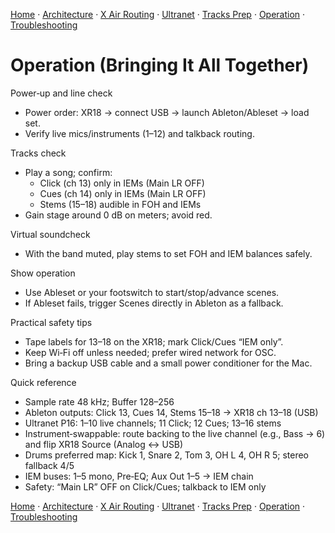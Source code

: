 [Home](../README.md) · [Architecture](architecture.md) · [X Air Routing](xair-routing.md) · [Ultranet](ultranet-routing.md) · [Tracks Prep](tracks-prep.md) · [Operation](operation.md) · [Troubleshooting](troubleshooting.md)

# Operation (Bringing It All Together)

Power‑up and line check
- Power order: XR18 → connect USB → launch Ableton/Ableset → load set.
- Verify live mics/instruments (1–12) and talkback routing.

Tracks check
- Play a song; confirm:
  - Click (ch 13) only in IEMs (Main LR OFF)
  - Cues (ch 14) only in IEMs (Main LR OFF)
  - Stems (15–18) audible in FOH and IEMs
- Gain stage around 0 dB on meters; avoid red.

Virtual soundcheck
- With the band muted, play stems to set FOH and IEM balances safely.

Show operation
- Use Ableset or your footswitch to start/stop/advance scenes.
- If Ableset fails, trigger Scenes directly in Ableton as a fallback.

Practical safety tips
- Tape labels for 13–18 on the XR18; mark Click/Cues “IEM only”.
- Keep Wi‑Fi off unless needed; prefer wired network for OSC.
- Bring a backup USB cable and a small power conditioner for the Mac.

Quick reference
- Sample rate 48 kHz; Buffer 128–256
- Ableton outputs: Click 13, Cues 14, Stems 15–18 → XR18 ch 13–18 (USB)
- Ultranet P16: 1–10 live channels; 11 Click; 12 Cues; 13–16 stems
- Instrument‑swappable: route backing to the live channel (e.g., Bass → 6) and flip XR18 Source (Analog ↔ USB)
- Drums preferred map: Kick 1, Snare 2, Tom 3, OH L 4, OH R 5; stereo fallback 4/5
- IEM buses: 1–5 mono, Pre‑EQ; Aux Out 1–5 → IEM chain
- Safety: “Main LR” OFF on Click/Cues; talkback to IEM only

[Home](../README.md) · [Architecture](architecture.md) · [X Air Routing](xair-routing.md) · [Ultranet](ultranet-routing.md) · [Tracks Prep](tracks-prep.md) · [Operation](operation.md) · [Troubleshooting](troubleshooting.md)

